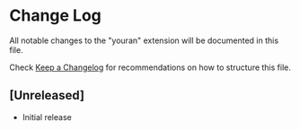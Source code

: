 # Change Log

All notable changes to the "youran" extension will be documented in this file.

Check [Keep a Changelog](http://keepachangelog.com/) for recommendations on how to structure this file.

## [Unreleased]

- Initial release
